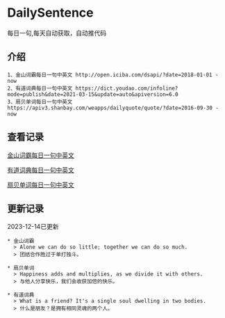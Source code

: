 # DailySentence

每日一句,每天自动获取，自动推代码

## 介绍

```
1、金山词霸每日一句中英文 http://open.iciba.com/dsapi/?date=2018-01-01 - now
2、有道词典每日一句中英文 https://dict.youdao.com/infoline?mode=publish&date=2021-03-15&update=auto&apiversion=6.0
3、扇贝单词每日一句中英文 https://apiv3.shanbay.com/weapps/dailyquote/quote/?date=2016-09-30 - now
```

## 查看记录

[金山词霸每日一句中英文](./data/iciba/)

[有道词典每日一句中英文](./data/youdao/)

[扇贝单词每日一句中英文](./data/shanbay/)

## 更新记录
2023-12-14已更新 
```
* 金山词霸
  > Alone we can do so little; together we can do so much. 
  > 团结合作胜过于单打独斗。

* 扇贝单词
  > Happiness adds and multiplies, as we divide it with others.
  > 与他人分享快乐，我们会收获加倍的快乐。

* 有道词典
  > What is a friend? It's a single soul dwelling in two bodies.
  > 什么是朋友？是拥有相同灵魂的两个人。

```

